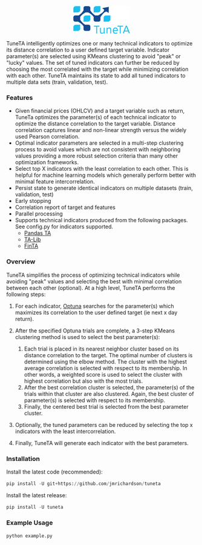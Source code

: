 <p align="center">
  <a href="https://github.com/jmrichardson/tuneta">
    <img src="images/logo.png" alt="tuneTA">
  </a>
</p>

TuneTA intelligently optimizes one or many technical indicators to optimize its distance correlation to a user defined target variable.  Indicator parameter(s) are selected using KMeans clustering to avoid "peak" or "lucky" values.  The set of tuned indicators can further be reduced by choosing the most correlated with the target while minimizing correlation with each other. TuneTA maintains its state to add all tuned indicators to multiple data sets (train, validation, test).

### Features

* Given financial prices (OHLCV) and a target variable such as return, TuneTa optimizes the parameter(s) of each technical indicator to optimize the distance correlation to the target variable. Distance correlation captures linear and non-linear strength versus the widely used Pearson correlation.
* Optimal indicator parameters are selected in a multi-step clustering process to avoid values which are not consistent with neighboring values providing a more robust selection criteria than many other optimization frameworks.
* Select top X indicators with the least correlation to each other.  This is helpful for machine learning models which generally perform better with minimal feature intercorrelation.
* Persist state to generate identical indicators on multiple datasets (train, validation, test)
* Early stopping
* Correlation report of target and features
* Parallel processing
* Supports technical indicators produced from the following packages.  See config.py for indicators supported.
  * [Pandas TA](https://github.com/twopirllc/pandas-ta)
  * [TA-Lib](https://github.com/mrjbq7/ta-lib)
  * [FinTA](https://github.com/peerchemist/finta)

### Overview

TuneTA simplifies the process of optimizing technical indicators while avoiding "peak" values and selecting the best with minimal correlation between each other (optional). At a high level, TuneTA performs the following steps:

1.  For each indicator, [Optuna](https://optuna.org) searches for the parameter(s) which maximizes its correlation to the user defined target (ie next x day return).
2.  After the specified Optuna trials are complete, a 3-step KMeans clustering method is used to select the best parameter(s):

    1. Each trial is placed in its nearest neighbor cluster based on its distance correlation to the target.  The optimal number of clusters is determined using the elbow method.  The cluster with the highest average correlation is selected with respect to its membership.  In other words, a weighted score is used to select the cluster with highest correlation but also with the most trials.
    2. After the best correlation cluster is selected, the parameter(s) of the trials within that cluster are also clustered. Again, the best cluster of parameter(s) is selected with respect to its membership.
    3. Finally, the centered best trial is selected from the best parameter cluster.
3.  Optionally, the tuned parameters can be reduced by selecting the top x indicators with the least intercorrelation.
4.  Finally, TuneTA will generate each indicator with the best parameters.

### Installation

Install the latest code (recommended):

```python
pip install -U git+https://github.com/jmrichardson/tuneta
```

Install the latest release:

```python
pip install -U tuneta
```

### Example Usage

```
python example.py 
```
